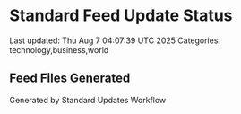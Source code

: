 # Standard Feed Update Status
Last updated: Thu Aug  7 04:07:39 UTC 2025
Categories: technology,business,world

## Feed Files Generated

Generated by Standard Updates Workflow
